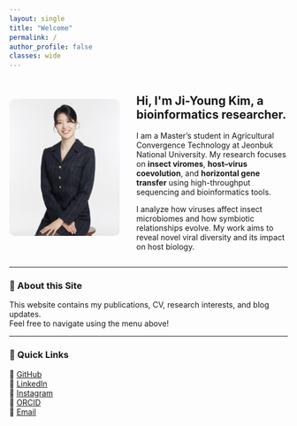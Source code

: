 ```yaml
---
layout: single
title: "Welcome"
permalink: /
author_profile: false
classes: wide
---
```


<div style="display: flex; align-items: center; gap: 30px; flex-wrap: wrap;">

  <div style="flex: 0 0 auto;">
    <img src="/assets/images/PROFILE.jpg" alt="Ji-Young Kim profile photo" style="border-radius: 10px; width: 200px;">
  </div>

  <div style="flex: 1;">
    <h2><strong>Hi, I'm Ji-Young Kim, a bioinformatics researcher.</strong></h2>
    <p>
      I am a Master’s student in Agricultural Convergence Technology at Jeonbuk National University.  
      My research focuses on <strong>insect viromes</strong>, <strong>host–virus coevolution</strong>, and  
      <strong>horizontal gene transfer</strong> using high-throughput sequencing and bioinformatics tools.
    </p>
    <p>
      I analyze how viruses affect insect microbiomes and how symbiotic relationships evolve.  
      My work aims to reveal novel viral diversity and its impact on host biology.
    </p>
  </div>

</div>

---

### 📝 About this Site

This website contains my publications, CV, research interests, and blog updates.  
Feel free to navigate using the menu above!

---

### 🔗 Quick Links

<div style="margin-top: 1rem;">
  <ul style="list-style: none; padding-left: 0;">
    <li>🔗 <a href="https://github.com/07jikim" target="_blank">GitHub</a></li>
    <li>🔗 <a href="https://www.linkedin.com/in/ji-young-kim-744a34276/" target="_blank">LinkedIn</a></li>
    <li>🔗 <a href="https://instagram.com/kim_jy0" target="_blank">Instagram</a></li>
    <li>🔗 <a href="https://orcid.org/0000-0000-0000-0000" target="_blank">ORCID</a></li>
    <li>📧 <a href="mailto:07jikim@gmail.com">Email</a></li>
  </ul>
</div>
